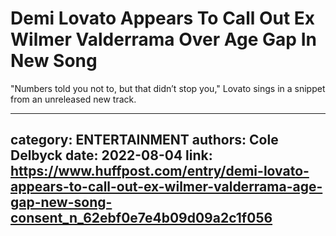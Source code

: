 # Demi Lovato Appears To Call Out Ex Wilmer Valderrama Over Age Gap In New Song

"Numbers told you not to, but that didn’t stop you," Lovato sings in a snippet from an unreleased new track.

---
category: ENTERTAINMENT
authors: Cole Delbyck
date: 2022-08-04
link: https://www.huffpost.com/entry/demi-lovato-appears-to-call-out-ex-wilmer-valderrama-age-gap-new-song-consent_n_62ebf0e7e4b09d09a2c1f056
---
